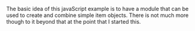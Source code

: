 The basic idea of this javaScript example is to have a module that can be used to create and combine simple item objects. There is not much more though to it beyond that at the point that I started this.
